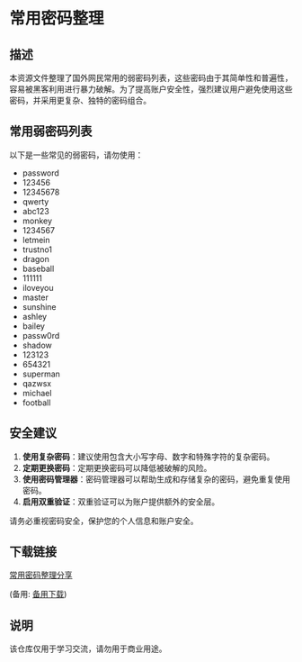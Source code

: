 # 常用密码整理

## 描述

本资源文件整理了国外网民常用的弱密码列表，这些密码由于其简单性和普遍性，容易被黑客利用进行暴力破解。为了提高账户安全性，强烈建议用户避免使用这些密码，并采用更复杂、独特的密码组合。

## 常用弱密码列表

以下是一些常见的弱密码，请勿使用：

- password
- 123456
- 12345678
- qwerty
- abc123
- monkey
- 1234567
- letmein
- trustno1
- dragon
- baseball
- 111111
- iloveyou
- master
- sunshine
- ashley
- bailey
- passw0rd
- shadow
- 123123
- 654321
- superman
- qazwsx
- michael
- football

## 安全建议

1. **使用复杂密码**：建议使用包含大小写字母、数字和特殊字符的复杂密码。
2. **定期更换密码**：定期更换密码可以降低被破解的风险。
3. **使用密码管理器**：密码管理器可以帮助生成和存储复杂的密码，避免重复使用密码。
4. **启用双重验证**：双重验证可以为账户提供额外的安全层。

请务必重视密码安全，保护您的个人信息和账户安全。

## 下载链接
[常用密码整理分享](https://pan.quark.cn/s/060999d177e9) 

(备用: [备用下载](https://pan.baidu.com/s/1JWkH53qN9tX5vsQ7nfLRtg?pwd=1234))

## 说明

该仓库仅用于学习交流，请勿用于商业用途。
